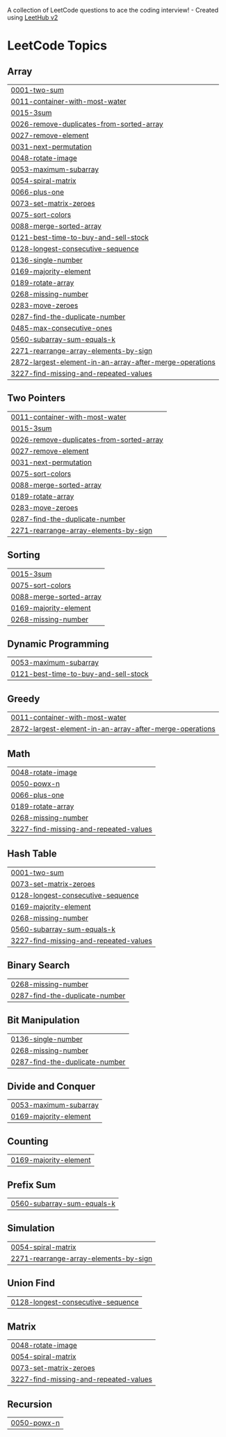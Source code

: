 A collection of LeetCode questions to ace the coding interview! - Created using [LeetHub v2](https://github.com/arunbhardwaj/LeetHub-2.0)
<!---LeetCode Topics Start-->
# LeetCode Topics
## Array
|  |
| ------- |
| [0001-two-sum](https://github.com/Divyanshu-Sethi/LEETCODE/tree/master/0001-two-sum) |
| [0011-container-with-most-water](https://github.com/Divyanshu-Sethi/LEETCODE/tree/master/0011-container-with-most-water) |
| [0015-3sum](https://github.com/Divyanshu-Sethi/LEETCODE/tree/master/0015-3sum) |
| [0026-remove-duplicates-from-sorted-array](https://github.com/Divyanshu-Sethi/LEETCODE/tree/master/0026-remove-duplicates-from-sorted-array) |
| [0027-remove-element](https://github.com/Divyanshu-Sethi/LEETCODE/tree/master/0027-remove-element) |
| [0031-next-permutation](https://github.com/Divyanshu-Sethi/LEETCODE/tree/master/0031-next-permutation) |
| [0048-rotate-image](https://github.com/Divyanshu-Sethi/LEETCODE/tree/master/0048-rotate-image) |
| [0053-maximum-subarray](https://github.com/Divyanshu-Sethi/LEETCODE/tree/master/0053-maximum-subarray) |
| [0054-spiral-matrix](https://github.com/Divyanshu-Sethi/LEETCODE/tree/master/0054-spiral-matrix) |
| [0066-plus-one](https://github.com/Divyanshu-Sethi/LEETCODE/tree/master/0066-plus-one) |
| [0073-set-matrix-zeroes](https://github.com/Divyanshu-Sethi/LEETCODE/tree/master/0073-set-matrix-zeroes) |
| [0075-sort-colors](https://github.com/Divyanshu-Sethi/LEETCODE/tree/master/0075-sort-colors) |
| [0088-merge-sorted-array](https://github.com/Divyanshu-Sethi/LEETCODE/tree/master/0088-merge-sorted-array) |
| [0121-best-time-to-buy-and-sell-stock](https://github.com/Divyanshu-Sethi/LEETCODE/tree/master/0121-best-time-to-buy-and-sell-stock) |
| [0128-longest-consecutive-sequence](https://github.com/Divyanshu-Sethi/LEETCODE/tree/master/0128-longest-consecutive-sequence) |
| [0136-single-number](https://github.com/Divyanshu-Sethi/LEETCODE/tree/master/0136-single-number) |
| [0169-majority-element](https://github.com/Divyanshu-Sethi/LEETCODE/tree/master/0169-majority-element) |
| [0189-rotate-array](https://github.com/Divyanshu-Sethi/LEETCODE/tree/master/0189-rotate-array) |
| [0268-missing-number](https://github.com/Divyanshu-Sethi/LEETCODE/tree/master/0268-missing-number) |
| [0283-move-zeroes](https://github.com/Divyanshu-Sethi/LEETCODE/tree/master/0283-move-zeroes) |
| [0287-find-the-duplicate-number](https://github.com/Divyanshu-Sethi/LEETCODE/tree/master/0287-find-the-duplicate-number) |
| [0485-max-consecutive-ones](https://github.com/Divyanshu-Sethi/LEETCODE/tree/master/0485-max-consecutive-ones) |
| [0560-subarray-sum-equals-k](https://github.com/Divyanshu-Sethi/LEETCODE/tree/master/0560-subarray-sum-equals-k) |
| [2271-rearrange-array-elements-by-sign](https://github.com/Divyanshu-Sethi/LEETCODE/tree/master/2271-rearrange-array-elements-by-sign) |
| [2872-largest-element-in-an-array-after-merge-operations](https://github.com/Divyanshu-Sethi/LEETCODE/tree/master/2872-largest-element-in-an-array-after-merge-operations) |
| [3227-find-missing-and-repeated-values](https://github.com/Divyanshu-Sethi/LEETCODE/tree/master/3227-find-missing-and-repeated-values) |
## Two Pointers
|  |
| ------- |
| [0011-container-with-most-water](https://github.com/Divyanshu-Sethi/LEETCODE/tree/master/0011-container-with-most-water) |
| [0015-3sum](https://github.com/Divyanshu-Sethi/LEETCODE/tree/master/0015-3sum) |
| [0026-remove-duplicates-from-sorted-array](https://github.com/Divyanshu-Sethi/LEETCODE/tree/master/0026-remove-duplicates-from-sorted-array) |
| [0027-remove-element](https://github.com/Divyanshu-Sethi/LEETCODE/tree/master/0027-remove-element) |
| [0031-next-permutation](https://github.com/Divyanshu-Sethi/LEETCODE/tree/master/0031-next-permutation) |
| [0075-sort-colors](https://github.com/Divyanshu-Sethi/LEETCODE/tree/master/0075-sort-colors) |
| [0088-merge-sorted-array](https://github.com/Divyanshu-Sethi/LEETCODE/tree/master/0088-merge-sorted-array) |
| [0189-rotate-array](https://github.com/Divyanshu-Sethi/LEETCODE/tree/master/0189-rotate-array) |
| [0283-move-zeroes](https://github.com/Divyanshu-Sethi/LEETCODE/tree/master/0283-move-zeroes) |
| [0287-find-the-duplicate-number](https://github.com/Divyanshu-Sethi/LEETCODE/tree/master/0287-find-the-duplicate-number) |
| [2271-rearrange-array-elements-by-sign](https://github.com/Divyanshu-Sethi/LEETCODE/tree/master/2271-rearrange-array-elements-by-sign) |
## Sorting
|  |
| ------- |
| [0015-3sum](https://github.com/Divyanshu-Sethi/LEETCODE/tree/master/0015-3sum) |
| [0075-sort-colors](https://github.com/Divyanshu-Sethi/LEETCODE/tree/master/0075-sort-colors) |
| [0088-merge-sorted-array](https://github.com/Divyanshu-Sethi/LEETCODE/tree/master/0088-merge-sorted-array) |
| [0169-majority-element](https://github.com/Divyanshu-Sethi/LEETCODE/tree/master/0169-majority-element) |
| [0268-missing-number](https://github.com/Divyanshu-Sethi/LEETCODE/tree/master/0268-missing-number) |
## Dynamic Programming
|  |
| ------- |
| [0053-maximum-subarray](https://github.com/Divyanshu-Sethi/LEETCODE/tree/master/0053-maximum-subarray) |
| [0121-best-time-to-buy-and-sell-stock](https://github.com/Divyanshu-Sethi/LEETCODE/tree/master/0121-best-time-to-buy-and-sell-stock) |
## Greedy
|  |
| ------- |
| [0011-container-with-most-water](https://github.com/Divyanshu-Sethi/LEETCODE/tree/master/0011-container-with-most-water) |
| [2872-largest-element-in-an-array-after-merge-operations](https://github.com/Divyanshu-Sethi/LEETCODE/tree/master/2872-largest-element-in-an-array-after-merge-operations) |
## Math
|  |
| ------- |
| [0048-rotate-image](https://github.com/Divyanshu-Sethi/LEETCODE/tree/master/0048-rotate-image) |
| [0050-powx-n](https://github.com/Divyanshu-Sethi/LEETCODE/tree/master/0050-powx-n) |
| [0066-plus-one](https://github.com/Divyanshu-Sethi/LEETCODE/tree/master/0066-plus-one) |
| [0189-rotate-array](https://github.com/Divyanshu-Sethi/LEETCODE/tree/master/0189-rotate-array) |
| [0268-missing-number](https://github.com/Divyanshu-Sethi/LEETCODE/tree/master/0268-missing-number) |
| [3227-find-missing-and-repeated-values](https://github.com/Divyanshu-Sethi/LEETCODE/tree/master/3227-find-missing-and-repeated-values) |
## Hash Table
|  |
| ------- |
| [0001-two-sum](https://github.com/Divyanshu-Sethi/LEETCODE/tree/master/0001-two-sum) |
| [0073-set-matrix-zeroes](https://github.com/Divyanshu-Sethi/LEETCODE/tree/master/0073-set-matrix-zeroes) |
| [0128-longest-consecutive-sequence](https://github.com/Divyanshu-Sethi/LEETCODE/tree/master/0128-longest-consecutive-sequence) |
| [0169-majority-element](https://github.com/Divyanshu-Sethi/LEETCODE/tree/master/0169-majority-element) |
| [0268-missing-number](https://github.com/Divyanshu-Sethi/LEETCODE/tree/master/0268-missing-number) |
| [0560-subarray-sum-equals-k](https://github.com/Divyanshu-Sethi/LEETCODE/tree/master/0560-subarray-sum-equals-k) |
| [3227-find-missing-and-repeated-values](https://github.com/Divyanshu-Sethi/LEETCODE/tree/master/3227-find-missing-and-repeated-values) |
## Binary Search
|  |
| ------- |
| [0268-missing-number](https://github.com/Divyanshu-Sethi/LEETCODE/tree/master/0268-missing-number) |
| [0287-find-the-duplicate-number](https://github.com/Divyanshu-Sethi/LEETCODE/tree/master/0287-find-the-duplicate-number) |
## Bit Manipulation
|  |
| ------- |
| [0136-single-number](https://github.com/Divyanshu-Sethi/LEETCODE/tree/master/0136-single-number) |
| [0268-missing-number](https://github.com/Divyanshu-Sethi/LEETCODE/tree/master/0268-missing-number) |
| [0287-find-the-duplicate-number](https://github.com/Divyanshu-Sethi/LEETCODE/tree/master/0287-find-the-duplicate-number) |
## Divide and Conquer
|  |
| ------- |
| [0053-maximum-subarray](https://github.com/Divyanshu-Sethi/LEETCODE/tree/master/0053-maximum-subarray) |
| [0169-majority-element](https://github.com/Divyanshu-Sethi/LEETCODE/tree/master/0169-majority-element) |
## Counting
|  |
| ------- |
| [0169-majority-element](https://github.com/Divyanshu-Sethi/LEETCODE/tree/master/0169-majority-element) |
## Prefix Sum
|  |
| ------- |
| [0560-subarray-sum-equals-k](https://github.com/Divyanshu-Sethi/LEETCODE/tree/master/0560-subarray-sum-equals-k) |
## Simulation
|  |
| ------- |
| [0054-spiral-matrix](https://github.com/Divyanshu-Sethi/LEETCODE/tree/master/0054-spiral-matrix) |
| [2271-rearrange-array-elements-by-sign](https://github.com/Divyanshu-Sethi/LEETCODE/tree/master/2271-rearrange-array-elements-by-sign) |
## Union Find
|  |
| ------- |
| [0128-longest-consecutive-sequence](https://github.com/Divyanshu-Sethi/LEETCODE/tree/master/0128-longest-consecutive-sequence) |
## Matrix
|  |
| ------- |
| [0048-rotate-image](https://github.com/Divyanshu-Sethi/LEETCODE/tree/master/0048-rotate-image) |
| [0054-spiral-matrix](https://github.com/Divyanshu-Sethi/LEETCODE/tree/master/0054-spiral-matrix) |
| [0073-set-matrix-zeroes](https://github.com/Divyanshu-Sethi/LEETCODE/tree/master/0073-set-matrix-zeroes) |
| [3227-find-missing-and-repeated-values](https://github.com/Divyanshu-Sethi/LEETCODE/tree/master/3227-find-missing-and-repeated-values) |
## Recursion
|  |
| ------- |
| [0050-powx-n](https://github.com/Divyanshu-Sethi/LEETCODE/tree/master/0050-powx-n) |
<!---LeetCode Topics End-->